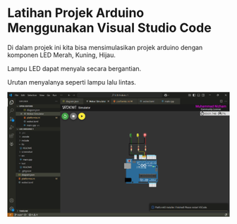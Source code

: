 # Latihan Projek Arduino Menggunakan Visual Studio Code

Di dalam projek ini kita bisa mensimulasikan projek arduino dengan komponen LED Merah, Kuning, Hijau.

Lampu LED dapat menyala secara bergantian.

Urutan menyalanya seperti lampu lalu lintas.

![Screen Shot 2023-04-27 at 10 23 06 AM](https://github.com/niz44m/LED-Arduino-1/blob/main/screenshot/Screenshot%202025-02-18%20111115.png?raw=true)
